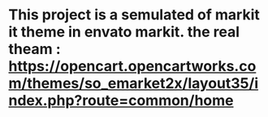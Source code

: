 # This project is a semulated of markit it theme in envato markit. the real theam : https://opencart.opencartworks.com/themes/so_emarket2x/layout35/index.php?route=common/home

